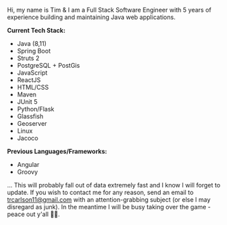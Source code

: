 Hi, my name is Tim & I am a Full Stack Software Engineer with 5 years of experience building and maintaining Java web applications.



**Current Tech Stack:**
  - Java (8,11)
  - Spring Boot
  - Struts 2
  - PostgreSQL + PostGis
  - JavaScript
  - ReactJS
  - HTML/CSS
  - Maven
  - JUnit 5
  - Python/Flask
  - Glassfish
  - Geoserver
  - Linux
  - Jacoco
      


**Previous Languages/Frameworks:**
  - Angular
  - Groovy



  
    
... This will probably fall out of data extremely fast and I know I will forget to update. 
If you wish to contact me for any reason, send an email to trcarlson11@gmail.com with an attention-grabbing subject (or else I may disregard as junk). In the meantime I will be busy taking over the game - peace out y'all ✌🏽. 
